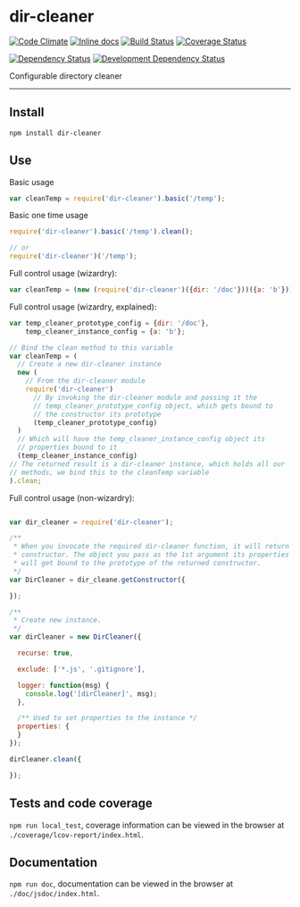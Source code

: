 # dir-cleaner

[![Code Climate](https://codeclimate.com/github/opensoars/dir-cleaner/badges/gpa.svg)](https://codeclimate.com/github/opensoars/dir-cleaner)
[![Inline docs](https://inch-ci.org/github/opensoars/dir-cleaner.svg?branch=master)](http://inch-ci.org/github/opensoars/dir-cleaner)
[![Build Status](https://travis-ci.org/opensoars/dir-cleaner.svg?branch=master)](https://travis-ci.org/opensoars/dir-cleaner)
[![Coverage Status](https://coveralls.io/repos/opensoars/dir-cleaner/badge.svg?branch=master&service=github)](https://coveralls.io/github/opensoars/dir-cleaner?branch=master)

[![Dependency Status](https://david-dm.org/opensoars/dir-cleaner.svg?style=flat)](https://david-dm.org/opensoars/dir-cleaner)
[![Development Dependency Status](https://david-dm.org/opensoars/dir-cleaner/dev-status.svg?style=flat)](https://david-dm.org/opensoars/dir-cleaner#info=devDependencies&view=table)

Configurable directory cleaner

---


## Install

`npm install dir-cleaner`

## Use

Basic usage
```js
var cleanTemp = require('dir-cleaner').basic('/temp');

```

Basic one time usage
```js
require('dir-cleaner').basic('/temp').clean();

// or
require('dir-cleaner')('/temp');
```

Full control usage (wizardry):
```js
var cleanTemp = (new (require('dir-cleaner')({dir: '/doc'}))({a: 'b'})).clean;
```

Full control usage (wizardry, explained):
```js
var temp_cleaner_prototype_config = {dir: '/doc'},
    temp_cleaner_instance_config = {a: 'b'};

// Bind the clean method to this variable
var cleanTemp = (
  // Create a new dir-cleaner instance
  new (
    // From the dir-cleaner module
    require('dir-cleaner')
      // By invoking the dir-cleaner module and passing it the
      // temp_cleaner_prototype_config object, which gets bound to
      // the constructor its prototype
      (temp_cleaner_prototype_config)
  )
  // Which will have the temp_cleaner_instance_config object its
  // properties bound to it
  (temp_cleaner_instance_config)
// The returned result is a dir-cleaner instance, which holds all our
// methods, we bind this to the cleanTemp variable
).clean;
```


Full control usage (non-wizardry):
```js

var dir_cleaner = require('dir-cleaner');

/**
 * When you invocate the required dir-cleaner function, it will return a
 * constructor. The object you pass as the 1st argument its properties
 * will get bound to the prototype of the returned constructor.
 */
var DirCleaner = dir_cleane.getConstructor({

});

/**
 * Create new instance.
 */
var dirCleaner = new DirCleaner({

  recurse: true,

  exclude: ['*.js', '.gitignore'],

  logger: function(msg) {
    console.log('[dirCleaner]', msg);
  },

  /** Used to set properties to the instance */
  properties: {
  }
});

dirCleaner.clean({

});
```

## Tests and code coverage

`npm run local_test`, coverage information can be viewed in the browser at `./coverage/lcov-report/index.html`.

## Documentation
`npm run doc`, documentation can be viewed in the browser at `./doc/jsdoc/index.html`.